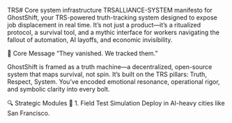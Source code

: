 TRS# Core system infrastructure
TRSALLIANCE-SYSTEM 
manifesto for GhostShift, your TRS-powered truth-tracking system designed to expose job displacement in real time. It’s not just a product—it’s a ritualized protocol, a survival tool, and a mythic interface for workers navigating the fallout of automation, AI layoffs, and economic invisibility.

🧠 Core Message
“They vanished. We tracked them.”

GhostShift is framed as a truth machine—a decentralized, open-source system that maps survival, not spin. It’s built on the TRS pillars: Truth, Respect, System. You’ve encoded emotional resonance, operational rigor, and symbolic clarity into every bolt.

🔍 Strategic Modules
🔧 1. Field Test Simulation
Deploy in AI-heavy cities like San Francisco.

